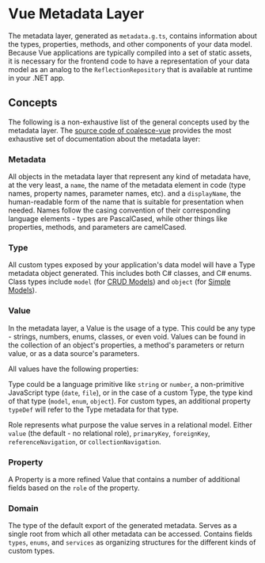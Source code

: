 # Vue Metadata Layer

<!-- MARKER:summary -->

The metadata layer, generated as `metadata.g.ts`, contains information about the types, properties, methods, and other components of your data model. Because Vue applications are typically compiled into a set of static assets, it is necessary for the frontend code to have a representation of your data model as an analog to the `ReflectionRepository` that is available at runtime in your .NET app.

<!-- MARKER:summary-end -->

## Concepts 

The following is a non-exhaustive list of the general concepts used by the metadata layer. The [source code of coalesce-vue](https://github.com/IntelliTect/Coalesce/blob/dev/src/coalesce-vue/src/metadata.ts) provides the most exhaustive set of documentation about the metadata layer: 

### Metadata

All objects in the metadata layer that represent any kind of metadata have, at the very least, a `name`, the name of the metadata element in code (type names, property names, parameter names, etc). and a `displayName`, the human-readable form of the name that is suitable for presentation when needed. Names follow the casing convention of their corresponding language elements - types are PascalCased, while other things like properties, methods, and parameters are camelCased.

### Type

All custom types exposed by your application's data model will have a Type metadata object generated. This includes both C# classes, and C# enums. Class types include `model` (for [CRUD Models](/modeling/model-types/crud.md)) and `object` (for [Simple Models](/modeling/model-types/simple-models.md)).

### Value

In the metadata layer, a Value is the usage of a type. This could be any type - strings, numbers, enums, classes, or even void. Values can be found in the collection of an object's properties, a method's parameters or return value, or as a data source's parameters.

All values have the following properties:

<Prop def="type: TypeDiscriminator" lang=ts />

Type could be a language primitive like `string` or `number`, a non-primitive JavaScript type (`date`, `file`), or in the case of a custom Type, the type kind of that type (`model`, `enum`, `object`). For custom types, an additional property `typeDef` will refer to the Type metadata for that type.

<Prop def="role: ValueRole" lang=ts />

Role represents what purpose the value serves in a relational model. Either `value` (the default - no relational role), `primaryKey`, `foreignKey`, `referenceNavigation`, or `collectionNavigation`.

### Property

A Property is a more refined Value that contains a number of additional fields based on the `role` of the property.

### Domain

The type of the default export of the generated metadata. Serves as a single root from which all other metadata can be accessed. Contains fields `types`, `enums`, and `services` as organizing structures for the different kinds of custom types.